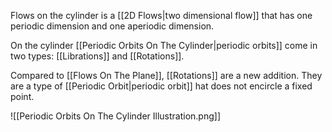 Flows on the cylinder is a [[2D Flows|two dimensional flow]] that has one periodic dimension and one aperiodic dimension. 

On the cylinder [[Periodic Orbits On The Cylinder|periodic orbits]] come in two types: [[Librations]] and [[Rotations]].

Compared to [[Flows On The Plane]], [[Rotations]] are a new addition. They are a type of [[Periodic Orbit|periodic orbit]] hat does not encircle a fixed point. 

![[Periodic Orbits On The Cylinder Illustration.png]]